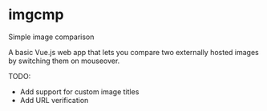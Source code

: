 # imgcmp
Simple image comparison

A basic Vue.js web app that lets you compare two externally hosted images by switching them on mouseover.

TODO:

* Add support for custom image titles
* Add URL verification